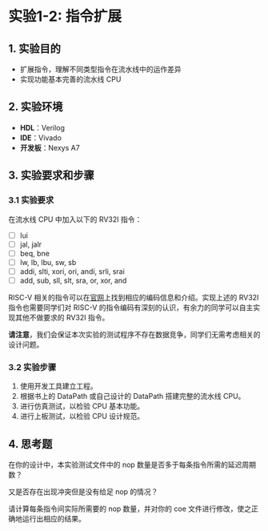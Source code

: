 # 实验1-2: 指令扩展

## 1. 实验目的

- 扩展指令，理解不同类型指令在流水线中的运作差异
- 实现功能基本完善的流水线 CPU

## 2. 实验环境

- **HDL**：Verilog
- **IDE**：Vivado
- **开发板**：Nexys A7

## 3. 实验要求和步骤

### 3.1 实验要求

在流水线 CPU 中加入以下的 RV32I 指令：

- [ ] lui
- [ ] jal, jalr
- [ ] beq, bne
- [ ] lw, lb, lbu, sw, sb
- [ ] addi, slti, xori, ori, andi, srli, srai
- [ ] add, sub, sll, slt, sra, or, xor, and

RISC-V 相关的指令可以在[官网](https://riscv.org/technical/specifications/)上找到相应的编码信息和介绍。实现上述的 RV32I 指令也需要同学们对 RISC-V 的指令编码有深刻的认识，有余力的同学可以自主实现其他不做要求的 RV32I 指令。

**请注意**，我们会保证本次实验的测试程序不存在数据竞争，同学们无需考虑相关的设计问题。

### 3.2 实验步骤

1. 使用开发工具建立工程。
2. 根据书上的 DataPath 或自己设计的 DataPath 搭建完整的流水线 CPU。
3. 进行仿真测试，以检验 CPU 基本功能。
4. 进行上板测试，以检验 CPU 设计规范。

## 4. 思考题

在你的设计中，本实验测试文件中的 nop 数量是否多于每条指令所需的延迟周期数？

又是否存在出现冲突但是没有给足 nop 的情况？

请计算每条指令间实际所需要的 nop 数量，并对你的 coe 文件进行修改，使之正确地运行出相应的结果。
